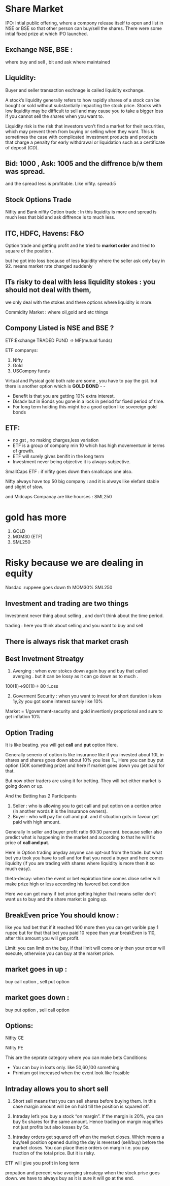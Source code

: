 # Share Market

IPO: Intial public offering, where a compony release itself to open and list in NSE or BSE so that other person can buy/sell the shares. There were some intial fixed prize at which IPO launched.

## Exchange NSE, BSE : 
where buy and sell , bit and ask where maintained

## Liquidity: 
Buyer and seller transaction exchnage is called liquidity exchange.

A stock’s liquidity generally refers to how rapidly shares of a stock can be bought or sold without substantially impacting the stock price. Stocks with low liquidity may be difficult to sell and may cause you to take a bigger loss if you cannot sell the shares when you want to.

Liquidity risk is the risk that investors won’t find a market for their securities, which may prevent them from buying or selling when they want. This is sometimes the case with complicated investment products and products that charge a penalty for early withdrawal or liquidation such as a certificate of deposit (CD).

 ## Bid: 1000 , Ask: 1005 and the diffrence b/w them was spread.
and the spread less is profitable. Like nifity.
 spread:5 

## Stock Options Trade

Nifity and Bank nifity Option trade : In this liquidity is more and spread is much less that bid and ask diffrence is to much less.

## ITC, HDFC, Havens: F&O  
Option trade and getting profit and he tried to **market order** and tried to square of the position .

but he got into loss because of less liquidity where the seller ask only buy in 92. means market rate changed suddenly

## ITs risky to deal with less liquidity stokes : you should not deal with them,

we only deal with the stokes and there options where liquidity is more.

Commidity Market : where oil,gold and etc things


## Compony Listed is NSE and BSE ?

ETF:Exchange TRADED FUND => MF(mutual funds)

ETF companys: 
1. Nifty 
2. Gold
3. USCompny funds

Virtual and Pysical gold both rate are some , you have to pay the gst.
but there is another option which is **GOLD BOND** - -

- Benefit is that you are getting 10% extra interest.
- Disadv but in Bonds you gone in a lock in period for fixed period of time.
- For long term holding this might be a good option like sovereign gold bonds


## ETF:
- no gst , no making charges,less variation
- ETF is a group of company min 10 which has high movementum in terms of growth.
- ETF will surely gives benifit in the long term
- Investment never being objective it is always subjective.

SmallCaps ETF : if nifity goes down then smallcaps one also.

Nifty always have top 50 big company : and it is always like elefant stable and slight of slow.

and Midcaps Companay are like hourses : SML250
# gold has more
1. GOLD
2. MOM30 (ETF)
3. SML250

# Risky because we are dealing in equity
Nasdac :ruppeee goes down th
MOM30%
SML250

## Investment and trading are two things
 Investment never thing about selling , and don't think about the time period.

 trading : here you think about selling and you want to buy and sell


## There is always risk that market crash 

## Best Invetment Streatgy

1. Averging : when ever stokcs down again buy and buy that called averging . but it can be lossy as it can go down as to much .

100(1l)->90(1l)-> 80 :Loss


2. Goverment Security : when you want to invest for short duration is less 1y,2y you got some interest surely like 10%

Market  = 1/goverment-security and gold
invertionly propotional 
and sure to get inflation 10%

## Option Trading

It is like beating. you will get **call** and **put** option Here.

Generally senerio of option is like insurance like if you invested about 10L in shares and shares goes down about 10% you lose 1L, Here you can buy put option (50K something prize) and here if market goes down you get paid for that.

But now other traders are using it for betting. They will bet either market is going down or up.

And the Betting has 2 Participants

1. Seller : who is allowing you to get call and put option on a certion price (in another words it is the Insurance owners).
2. Buyer : who will pay for call and put. and if situation gots in favour get paid with high amount.

Generally In seller and buyer profit ratio 60:30 parcent. because seller also predict what is happening in the market and according to that he will fix price of **call and put**.

Here in Option trading anyday anyone can opt-out from the trade. but what bet you took you have to sell and for that you need a buyer and here comes liquidity (if you are trading with shares where liquidity is more then it so much easy).

theta-decay: when the event or bet expiration time comes close seller will make prize high or less according his favored bet condition

Here we can get many if bet price getting higher that means seller don't want us to buy and the share market is going up.


## BreakEven price You should know :
 like you had bet that if it reached 100 more then you can get varible pay 1 rupee but for that that bet you paid 10 repee than your breakEven is 110, after this amount you will get profit.

Limit: you can limit on the buy, if that limit will come only then your order will execute, otherwise you can buy at the market price.

## market goes in up : 
buy call option , sell put option
## market goes down :
 buy put option , sell call option

## Options:
Nifity CE

Nifity PE 

This are the seprate category where you can make bets
Conditions: 

- You can buy in loats only. like 50,60,100 something
- Primium got increased when the event look like feasible


## Intraday allows you to short sell

1. Short sell means that you can sell shares before buying them. In this case margin amount will be on hold till the position is squared off.

2. Intraday let’s you buy a stock “on margin”.
      If the margin is 20%, you can buy 5x shares for the same amount.
      Hence trading on margin magnifies not just profits but also losses by 5x.

3. Intraday orders get squared off when the market closes. Which means a buy/sell position opened during the day is reversed (sell/buy) before the market closes.
You can place these orders on margin i.e. you pay fraction of the total price. But it is risky.

ETF will give you profit in long term 

propation and percent wise averging streategy when the stock prise goes down.
we have to always buy as it is sure it will go at the end.